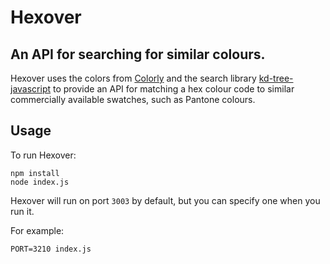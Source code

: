 # Hexover

## An API for searching for similar colours.

Hexover uses the colors from [Colorly](https://github.com/jpederson/Colorly) and the search library [kd-tree-javascript](https://github.com/ubilabs/kd-tree-javascript) to provide an API for matching a hex colour code to similar commercially available swatches, such as Pantone colours.

## Usage

To run Hexover:

```
npm install
node index.js
```

Hexover will run on port `3003` by default, but you can specify one when you run it.

For example:

```
PORT=3210 index.js
```
